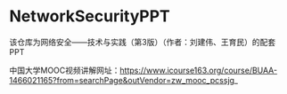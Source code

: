 # NetworkSecurityPPT
该仓库为网络安全——技术与实践（第3版）（作者：刘建伟、王育民）的配套PPT

中国大学MOOC视频讲解网址：https://www.icourse163.org/course/BUAA-1466021165?from=searchPage&outVendor=zw_mooc_pcssjg_
